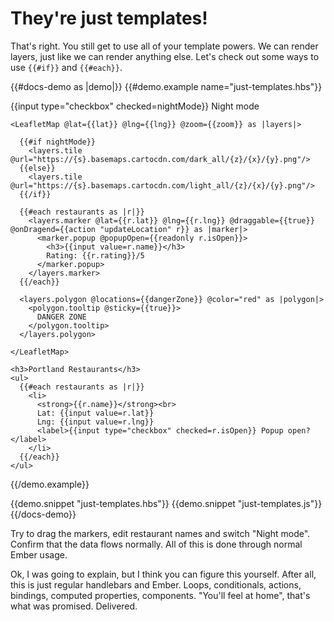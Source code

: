 # They're just templates!

That's right. You still get to use all of your template powers. We can render
layers, just like we can render anything else. Let's check out some ways to use
`{{#if}}` and `{{#each}}`.

{{#docs-demo as |demo|}}
  {{#demo.example name="just-templates.hbs"}}
    <p><label>{{input type="checkbox" checked=nightMode}} Night mode</label></p>

    <LeafletMap @lat={{lat}} @lng={{lng}} @zoom={{zoom}} as |layers|>

      {{#if nightMode}}
        <layers.tile @url="https://{s}.basemaps.cartocdn.com/dark_all/{z}/{x}/{y}.png"/>
      {{else}}
        <layers.tile @url="https://{s}.basemaps.cartocdn.com/light_all/{z}/{x}/{y}.png"/>
      {{/if}}

      {{#each restaurants as |r|}}
        <layers.marker @lat={{r.lat}} @lng={{r.lng}} @draggable={{true}} @onDragend={{action "updateLocation" r}} as |marker|>
          <marker.popup @popupOpen={{readonly r.isOpen}}>
            <h3>{{input value=r.name}}</h3>
            Rating: {{r.rating}}/5
          </marker.popup>
        </layers.marker>
      {{/each}}

      <layers.polygon @locations={{dangerZone}} @color="red" as |polygon|>
        <polygon.tooltip @sticky={{true}}>
          DANGER ZONE
        </polygon.tooltip>
      </layers.polygon>

    </LeafletMap>

    <h3>Portland Restaurants</h3>
    <ul>
      {{#each restaurants as |r|}}
        <li>
          <strong>{{r.name}}</strong><br>
          Lat: {{input value=r.lat}}
          Lng: {{input value=r.lng}}
          <label>{{input type="checkbox" checked=r.isOpen}} Popup open?</label>
        </li>
      {{/each}}
    </ul>
  {{/demo.example}}

  {{demo.snippet "just-templates.hbs"}}
  {{demo.snippet "just-templates.js"}}
{{/docs-demo}}


Try to drag the markers, edit restaurant names and switch "Night mode". Confirm
that the data flows normally. All of this is done through normal Ember usage.

Ok, I was going to explain, but I think you can figure this yourself. After all,
this is just regular handlebars and Ember. Loops, conditionals, actions,
bindings, computed properties, components. "You'll feel at home", that's what
was promised. Delivered.
